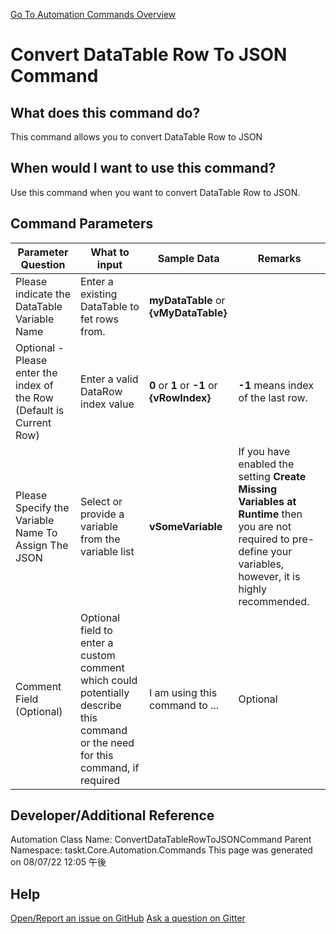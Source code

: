 <!--TITLE: Convert DataTable Row To JSON Command -->
<!-- SUBTITLE: a command in the DataTable Commands group. -->
[Go To Automation Commands Overview](/automation-commands.md)


# Convert DataTable Row To JSON Command


## What does this command do?
This command allows you to convert DataTable Row to JSON


## When would I want to use this command?
Use this command when you want to convert DataTable Row to JSON.


## Command Parameters
| Parameter Question   	| What to input  	|  Sample Data 	| Remarks  	|
| ---                    | ---               | ---           | ---       |
|Please indicate the DataTable Variable Name|Enter a existing DataTable to fet rows from.|**myDataTable** or **{vMyDataTable}**||
|Optional - Please enter the index of the Row (Default is Current Row)|Enter a valid DataRow index value|**0** or **1** or **-1** or **{vRowIndex}**|**-1** means index of the last row.|
|Please Specify the Variable Name To Assign The JSON|Select or provide a variable from the variable list|**vSomeVariable**|If you have enabled the setting **Create Missing Variables at Runtime** then you are not required to pre-define your variables, however, it is highly recommended.|
|Comment Field (Optional)|Optional field to enter a custom comment which could potentially describe this command or the need for this command, if required|I am using this command to ...|Optional|










## Developer/Additional Reference
Automation Class Name: ConvertDataTableRowToJSONCommand
Parent Namespace: taskt.Core.Automation.Commands
This page was generated on 08/07/22 12:05 午後


## Help
[Open/Report an issue on GitHub](https://github.com/saucepleez/taskt/issues/new)
[Ask a question on Gitter](https://gitter.im/taskt-rpa/Lobby)
